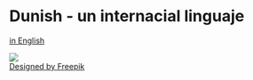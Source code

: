 # Dunish - un internacial linguaje

[in English](english/index.md)

![](http://www.pandunia.info/dunish/grafe/Freepik_halo_dunia.png)  
[Designed by Freepik](http://www.freepik.com)

